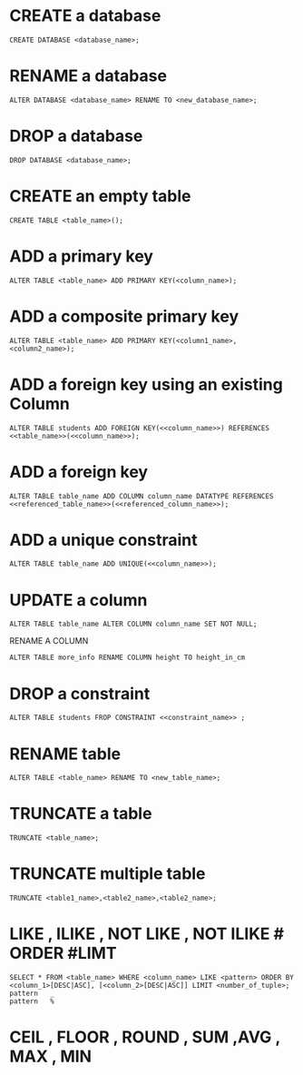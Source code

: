 # CREATE a database
```
CREATE DATABASE <database_name>;
```

# RENAME a database
```
ALTER DATABASE <database_name> RENAME TO <new_database_name>;
```

# DROP a database
```
DROP DATABASE <database_name>;
```


# CREATE an empty table
```
CREATE TABLE <table_name>();
```

# ADD a primary key
```
ALTER TABLE <table_name> ADD PRIMARY KEY(<column_name>);
```

# ADD a composite primary key
```
ALTER TABLE <table_name> ADD PRIMARY KEY(<column1_name>, <column2_name>);
```

# ADD a foreign key using an existing Column 
```
ALTER TABLE students ADD FOREIGN KEY(<<column_name>>) REFERENCES <<table_name>>(<<column_name>>);
```

# ADD a foreign key 
```
ALTER TABLE table_name ADD COLUMN column_name DATATYPE REFERENCES <<referenced_table_name>>(<<referenced_column_name>>);
```

# ADD a unique constraint 
```
ALTER TABLE table_name ADD UNIQUE(<<column_name>>);
```

# UPDATE a column
```
ALTER TABLE table_name ALTER COLUMN column_name SET NOT NULL;
```
RENAME A COLUMN 
```
ALTER TABLE more_info RENAME COLUMN height TO height_in_cm
```

# DROP a constraint
```
ALTER TABLE students FROP CONSTRAINT <<constraint_name>> ;
```

# RENAME table
```
ALTER TABLE <table_name> RENAME TO <new_table_name>;
```

# TRUNCATE a table
```
TRUNCATE <table_name>;
```

# TRUNCATE multiple table
```
TRUNCATE <table1_name>,<table2_name>,<table2_name>;
```

# LIKE , ILIKE , NOT LIKE , NOT ILIKE # ORDER #LIMT
```
SELECT * FROM <table_name> WHERE <column_name> LIKE <pattern> ORDER BY <column_1>[DESC|ASC], [<column_2>[DESC|ASC]] LIMIT <number_of_tuple>;  
pattern   _
pattern   %
```
# CEIL , FLOOR , ROUND , SUM ,AVG , MAX , MIN 


